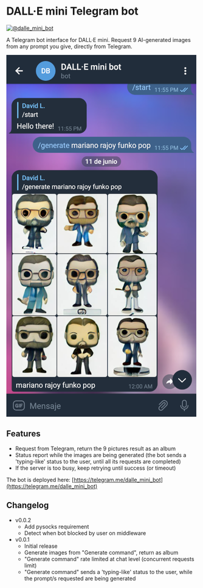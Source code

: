 # DALL·E mini Telegram bot

[![@dalle_mini_bot](https://img.shields.io/badge/Telegram%20Bot-@dalle_mini_bot-blue?logo=telegram&style=plastic)](https://telegram.me/dalle_mini_bot)

A Telegram bot interface for DALL·E mini.
Request 9 AI-generated images from any prompt you give, directly from Telegram.

[![Telegram Bot screenshot](docs/Telegram-DalleMiniBot-screenshot.png)](https://telegram.me/dalle_mini_bot)

## Features

- Request from Telegram, return the 9 pictures result as an album
- Status report while the images are being generated (the bot sends a 'typing-like' status to the user, until all its requests are completed)
- If the server is too busy, keep retrying until success (or timeout)

The bot is deployed here: [https://telegram.me/dalle_mini_bot](https://telegram.me/dalle_mini_bot)

## Changelog

- v0.0.2
  - Add pysocks requirement
  - Detect when bot blocked by user on middleware
- v0.0.1
  - Initial release
  - Generate images from "Generate command", return as album
  - "Generate command" rate limited at chat level (concurrent requests limit)
  - "Generate command" sends a 'typing-like' status to the user, while the prompt/s requested are being generated
